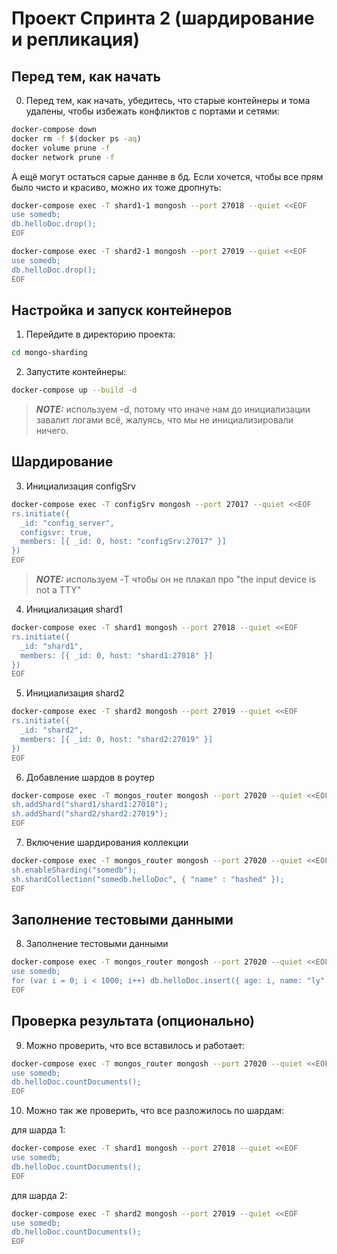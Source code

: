 # Проект Спринта 2 (шардирование и репликация)

## Перед тем, как начать

0. Перед тем, как начать, убедитесь, что старые контейнеры и тома удалены, чтобы избежать конфликтов с портами и сетями:

```bash
docker-compose down
docker rm -f $(docker ps -aq)
docker volume prune -f
docker network prune -f
```

А ещё могут остаться сарые даннве в бд. Если хочется, чтобы все прям было чисто и красиво, можно их тоже дропнуть:

```bash 
docker-compose exec -T shard1-1 mongosh --port 27018 --quiet <<EOF
use somedb;
db.helloDoc.drop();
EOF
```
```bash 
docker-compose exec -T shard2-1 mongosh --port 27019 --quiet <<EOF
use somedb;
db.helloDoc.drop();
EOF
```

## Настройка и запуск контейнеров

1. Перейдите в директорию проекта:

```bash
cd mongo-sharding
```

2. Запустите контейнеры: 

```bash
docker-compose up --build -d 
```
> **_NOTE:_**  используем -d, потому что иначе нам до инициализации завалит логами всё, жалуясь, что мы не инициализировали ничего. 

## Шардирование 

3. Инициализация configSrv

```bash
docker-compose exec -T configSrv mongosh --port 27017 --quiet <<EOF
rs.initiate({
  _id: "config_server",
  configsvr: true,
  members: [{ _id: 0, host: "configSrv:27017" }]
})
EOF
```
> **_NOTE:_**  используем -T чтобы он не плакал про "the input device is not a TTY"

4. Инициализация shard1

```bash
docker-compose exec -T shard1 mongosh --port 27018 --quiet <<EOF
rs.initiate({
  _id: "shard1",
  members: [{ _id: 0, host: "shard1:27018" }]
})
EOF
```

5. Инициализация shard2

```bash
docker-compose exec -T shard2 mongosh --port 27019 --quiet <<EOF
rs.initiate({
  _id: "shard2",
  members: [{ _id: 0, host: "shard2:27019" }]
})
EOF
```

6. Добавление шардов в роутер

```bash
docker-compose exec -T mongos_router mongosh --port 27020 --quiet <<EOF
sh.addShard("shard1/shard1:27018");
sh.addShard("shard2/shard2:27019");
EOF
```

7. Включение шардирования коллекции

```bash
docker-compose exec -T mongos_router mongosh --port 27020 --quiet <<EOF
sh.enableSharding("somedb");
sh.shardCollection("somedb.helloDoc", { "name" : "hashed" });
EOF
```
## Заполнение тестовыми данными 

8. Заполнение тестовыми данными

```bash
docker-compose exec -T mongos_router mongosh --port 27020 --quiet <<EOF
use somedb;
for (var i = 0; i < 1000; i++) db.helloDoc.insert({ age: i, name: "ly" + i });
EOF
```

## Проверка результата (опционально)

9. Можно проверить, что все вставилось и работает: 
```bash
docker-compose exec -T mongos_router mongosh --port 27020 --quiet <<EOF
use somedb;
db.helloDoc.countDocuments();
EOF
```

10. Можно так же проверить, что все разложилось по шардам: 

для шарда 1:
```bash
docker-compose exec -T shard1 mongosh --port 27018 --quiet <<EOF
use somedb;
db.helloDoc.countDocuments();
EOF
```

для шарда 2:
```bash
docker-compose exec -T shard2 mongosh --port 27019 --quiet <<EOF
use somedb;
db.helloDoc.countDocuments();
EOF
```